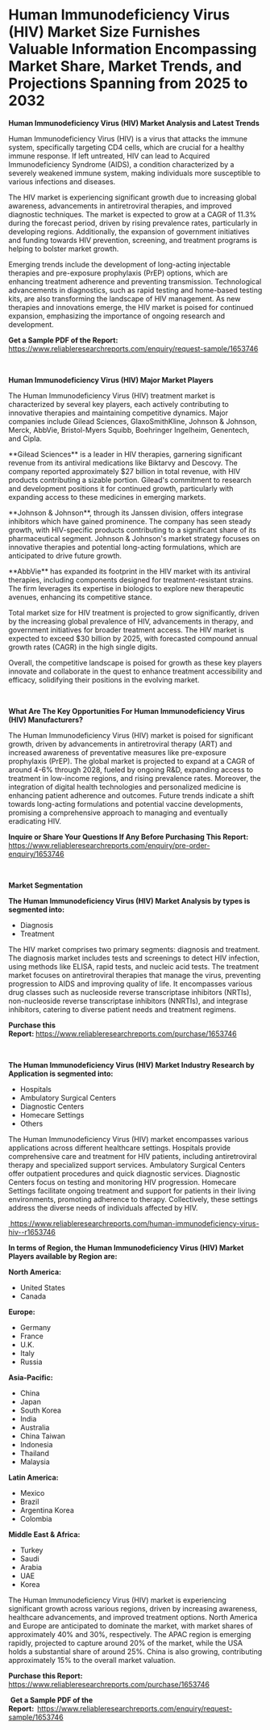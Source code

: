 <p><h1>Human Immunodeficiency Virus (HIV) Market Size Furnishes Valuable Information Encompassing Market Share, Market Trends, and Projections Spanning from 2025 to 2032</h1></p><p><strong>Human Immunodeficiency Virus (HIV) Market Analysis and Latest Trends</strong></p>
<p><p>Human Immunodeficiency Virus (HIV) is a virus that attacks the immune system, specifically targeting CD4 cells, which are crucial for a healthy immune response. If left untreated, HIV can lead to Acquired Immunodeficiency Syndrome (AIDS), a condition characterized by a severely weakened immune system, making individuals more susceptible to various infections and diseases. </p><p>The HIV market is experiencing significant growth due to increasing global awareness, advancements in antiretroviral therapies, and improved diagnostic techniques. The market is expected to grow at a CAGR of 11.3% during the forecast period, driven by rising prevalence rates, particularly in developing regions. Additionally, the expansion of government initiatives and funding towards HIV prevention, screening, and treatment programs is helping to bolster market growth. </p><p>Emerging trends include the development of long-acting injectable therapies and pre-exposure prophylaxis (PrEP) options, which are enhancing treatment adherence and preventing transmission. Technological advancements in diagnostics, such as rapid testing and home-based testing kits, are also transforming the landscape of HIV management. As new therapies and innovations emerge, the HIV market is poised for continued expansion, emphasizing the importance of ongoing research and development.</p></p>
<p><strong>Get a Sample PDF of the Report:&nbsp;</strong> <a href="https://www.reliableresearchreports.com/enquiry/request-sample/1653746?utm_campaign=3131&utm_medium=2&utm_source=Github&utm_content=ia&utm_term=13042025&utm_id=human-immunodeficiency-virus-hiv">https://www.reliableresearchreports.com/enquiry/request-sample/1653746</a></p>
<p>&nbsp;</p>
<p><strong>Human Immunodeficiency Virus (HIV) Major Market Players</strong></p>
<p><p>The Human Immunodeficiency Virus (HIV) treatment market is characterized by several key players, each actively contributing to innovative therapies and maintaining competitive dynamics. Major companies include Gilead Sciences, GlaxoSmithKline, Johnson & Johnson, Merck, AbbVie, Bristol-Myers Squibb, Boehringer Ingelheim, Genentech, and Cipla.</p><p>**Gilead Sciences** is a leader in HIV therapies, garnering significant revenue from its antiviral medications like Biktarvy and Descovy. The company reported approximately $27 billion in total revenue, with HIV products contributing a sizable portion. Gilead's commitment to research and development positions it for continued growth, particularly with expanding access to these medicines in emerging markets.</p><p>**Johnson & Johnson**, through its Janssen division, offers integrase inhibitors which have gained prominence. The company has seen steady growth, with HIV-specific products contributing to a significant share of its pharmaceutical segment. Johnson & Johnson's market strategy focuses on innovative therapies and potential long-acting formulations, which are anticipated to drive future growth.</p><p>**AbbVie** has expanded its footprint in the HIV market with its antiviral therapies, including components designed for treatment-resistant strains. The firm leverages its expertise in biologics to explore new therapeutic avenues, enhancing its competitive stance.</p><p>Total market size for HIV treatment is projected to grow significantly, driven by the increasing global prevalence of HIV, advancements in therapy, and government initiatives for broader treatment access. The HIV market is expected to exceed $30 billion by 2025, with forecasted compound annual growth rates (CAGR) in the high single digits.</p><p>Overall, the competitive landscape is poised for growth as these key players innovate and collaborate in the quest to enhance treatment accessibility and efficacy, solidifying their positions in the evolving market.</p></p>
<p>&nbsp;</p>
<p><strong>What Are The Key Opportunities For Human Immunodeficiency Virus (HIV) Manufacturers?</strong></p>
<p><p>The Human Immunodeficiency Virus (HIV) market is poised for significant growth, driven by advancements in antiretroviral therapy (ART) and increased awareness of preventative measures like pre-exposure prophylaxis (PrEP). The global market is projected to expand at a CAGR of around 4-6% through 2028, fueled by ongoing R&D, expanding access to treatment in low-income regions, and rising prevalence rates. Moreover, the integration of digital health technologies and personalized medicine is enhancing patient adherence and outcomes. Future trends indicate a shift towards long-acting formulations and potential vaccine developments, promising a comprehensive approach to managing and eventually eradicating HIV.</p></p>
<p><strong>Inquire or Share Your Questions If Any Before Purchasing This Report:</strong> <a href="https://www.reliableresearchreports.com/enquiry/pre-order-enquiry/1653746?utm_campaign=3131&utm_medium=2&utm_source=Github&utm_content=ia&utm_term=13042025&utm_id=human-immunodeficiency-virus-hiv">https://www.reliableresearchreports.com/enquiry/pre-order-enquiry/1653746</a></p>
<p>&nbsp;</p>
<p><strong>Market Segmentation</strong></p>
<p><strong>The Human Immunodeficiency Virus (HIV) Market Analysis by types is segmented into:</strong></p>
<p><ul><li>Diagnosis</li><li>Treatment</li></ul></p>
<p><p>The HIV market comprises two primary segments: diagnosis and treatment. The diagnosis market includes tests and screenings to detect HIV infection, using methods like ELISA, rapid tests, and nucleic acid tests. The treatment market focuses on antiretroviral therapies that manage the virus, preventing progression to AIDS and improving quality of life. It encompasses various drug classes such as nucleoside reverse transcriptase inhibitors (NRTIs), non-nucleoside reverse transcriptase inhibitors (NNRTIs), and integrase inhibitors, catering to diverse patient needs and treatment regimens.</p></p>
<p><strong>Purchase this Report:&nbsp;</strong><a href="https://www.reliableresearchreports.com/purchase/1653746?utm_campaign=3131&utm_medium=2&utm_source=Github&utm_content=ia&utm_term=13042025&utm_id=human-immunodeficiency-virus-hiv">https://www.reliableresearchreports.com/purchase/1653746</a></p>
<p>&nbsp;</p>
<p><strong>The Human Immunodeficiency Virus (HIV) Market Industry Research by Application is segmented into:</strong></p>
<p><ul><li>Hospitals</li><li>Ambulatory Surgical Centers</li><li>Diagnostic Centers</li><li>Homecare Settings</li><li>Others</li></ul></p>
<p><p>The Human Immunodeficiency Virus (HIV) market encompasses various applications across different healthcare settings. Hospitals provide comprehensive care and treatment for HIV patients, including antiretroviral therapy and specialized support services. Ambulatory Surgical Centers offer outpatient procedures and quick diagnostic services. Diagnostic Centers focus on testing and monitoring HIV progression. Homecare Settings facilitate ongoing treatment and support for patients in their living environments, promoting adherence to therapy. Collectively, these settings address the diverse needs of individuals affected by HIV.</p></p>
<p><a href="https://www.reliableresearchreports.com/human-immunodeficiency-virus-hiv--r1653746?utm_campaign=3131&utm_medium=2&utm_source=Github&utm_content=ia&utm_term=13042025&utm_id=human-immunodeficiency-virus-hiv">&nbsp;https://www.reliableresearchreports.com/human-immunodeficiency-virus-hiv--r1653746</a></p>
<p><strong>In terms of Region, the Human Immunodeficiency Virus (HIV) Market Players available by Region are:</strong></p>
<p>
    <p> <strong> North America: </strong>
        <ul>
            <li>United States</li>
            <li>Canada</li>
        </ul>
        </p> 
    <p> <strong> Europe: </strong>
        <ul>
            <li>Germany</li>
            <li>France</li>
            <li>U.K.</li>
            <li>Italy</li>
            <li>Russia</li>
        </ul>
        </p> 
    <p> <strong> Asia-Pacific: </strong>
        <ul>
            <li>China</li>
            <li>Japan</li>
            <li>South Korea</li>
            <li>India</li>
            <li>Australia</li>
            <li>China Taiwan</li>
            <li>Indonesia</li>
            <li>Thailand</li>
            <li>Malaysia</li>
        </ul>
        </p> 
    <p> <strong> Latin America: </strong>
        <ul>
            <li>Mexico</li>
            <li>Brazil</li>
            <li>Argentina Korea</li>
            <li>Colombia</li>
        </ul>
        </p> 
    <p> <strong> Middle East & Africa: </strong>
        <ul>
            <li>Turkey</li>
            <li>Saudi</li>
            <li>Arabia</li>
            <li>UAE</li>
            <li>Korea</li>
        </ul>
    </p>
    </p>
<p><p>The Human Immunodeficiency Virus (HIV) market is experiencing significant growth across various regions, driven by increasing awareness, healthcare advancements, and improved treatment options. North America and Europe are anticipated to dominate the market, with market shares of approximately 40% and 30%, respectively. The APAC region is emerging rapidly, projected to capture around 20% of the market, while the USA holds a substantial share of around 25%. China is also growing, contributing approximately 15% to the overall market valuation.</p></p>
<p><strong>Purchase this Report: </strong><a href="https://www.reliableresearchreports.com/purchase/1653746?utm_campaign=3131&utm_medium=2&utm_source=Github&utm_content=ia&utm_term=13042025&utm_id=human-immunodeficiency-virus-hiv">https://www.reliableresearchreports.com/purchase/1653746</a></p>
<p>&nbsp;<strong>Get a Sample PDF of the Report:&nbsp;&nbsp;</strong><a href="https://www.reliableresearchreports.com/enquiry/request-sample/1653746?utm_campaign=3131&utm_medium=2&utm_source=Github&utm_content=ia&utm_term=13042025&utm_id=human-immunodeficiency-virus-hiv">https://www.reliableresearchreports.com/enquiry/request-sample/1653746</a></p>
<p><strong></strong></p>
<p><p></p><p></p><p></p></p>